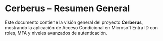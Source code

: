 # Cerberus – Resumen General

Este documento contiene la visión general del proyecto **Cerberus**, mostrando la aplicación de Acceso Condicional en Microsoft Entra ID con roles, MFA y niveles avanzados de autenticación.

